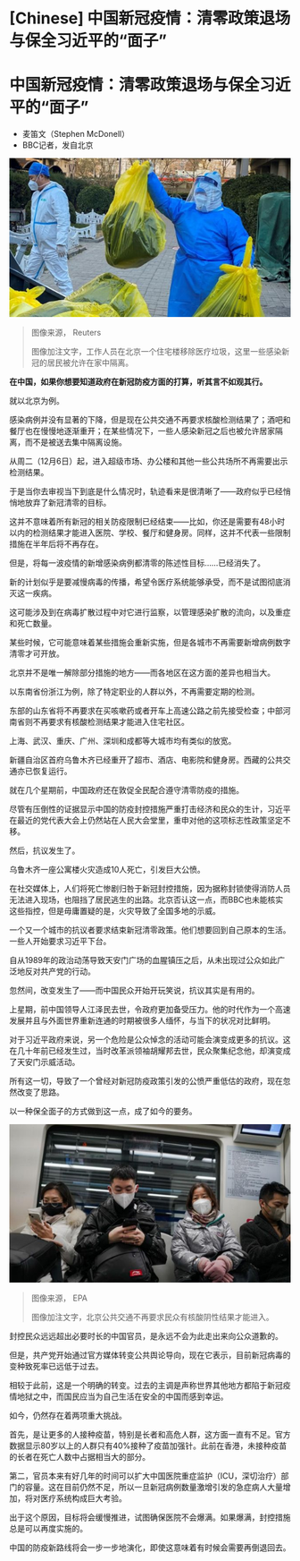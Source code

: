 # [Chinese] 中国新冠疫情：清零政策退场与保全习近平的“面子”

#  中国新冠疫情：清零政策退场与保全习近平的“面子”

  * 麦笛文（Stephen McDonell） 
  * BBC记者，发自北京 


![workers remove medical waste from building where people quarantine at home 05/12](_127888526_16755b0ac01d4c614980fd895af9c81f485bcc920_0_4000_26672000x1334.jpg)

> 图像来源，  Reuters
>
> 图像加注文字，工作人员在北京一个住宅楼移除医疗垃圾，这里一些感染新冠的居民被允许在家中隔离。

**在中国，如果你想要知道政府在新冠防疫方面的打算，听其言不如观其行。**

就以北京为例。

感染病例并没有显著的下降，但是现在公共交通不再要求核酸检测结果了；酒吧和餐厅也在慢慢地逐渐重开；在某些情况下，一些人感染新冠之后也被允许居家隔离，而不是被送去集中隔离设施。

从周二（12月6日）起，进入超级市场、办公楼和其他一些公共场所不再需要出示检测结果。

于是当你去审视当下到底是什么情况时，轨迹看来是很清晰了——政府似乎已经悄悄地放弃了新冠清零的目标。

这并不意味着所有新冠的相关防疫限制已经结束——比如，你还是需要有48小时以内的检测结果才能进入医院、学校、餐厅和健身房。同样，这并不代表一些限制措施在半年后将不再存在。

但是，将每一波疫情的新增感染病例都清零的陈述性目标……已经消失了。

新的计划似乎是要减慢病毒的传播，希望令医疗系统能够承受，而不是试图彻底消灭这一疾病。

这可能涉及到在病毒扩散过程中对它进行监察，以管理感染扩散的流向，以及重症和死亡数量。

某些时候，它可能意味着某些措施会重新实施，但是各城市不再需要新增病例数字清零才可开放。

北京并不是唯一解除部分措施的地方——而各地区在这方面的差异也相当大。

以东南省份浙江为例，除了特定职业的人群以外，不再需要定期的检测。

东部的山东省将不再要求在买咳嗽药或者开车上高速公路之前先接受检查；中部河南省则不再要求有核酸检测结果才能进入住宅社区。

上海、武汉、重庆、广州、深圳和成都等大城市均有类似的放宽。

新疆自治区首府乌鲁木齐已经重开了超市、酒店、电影院和健身房。西藏的公共交通亦已恢复运行。

就在几个星期前，中国政府还在敦促全民配合遵守清零防疫的措施。

尽管有压倒性的证据显示中国的防疫封控措施严重打击经济和民众的生计，习近平在最近的党代表大会上仍然站在人民大会堂里，重申对他的这项标志性政策坚定不移。

然后，抗议发生了。

乌鲁木齐一座公寓楼火灾造成10人死亡，引发巨大公愤。

在社交媒体上，人们将死亡惨剧归咎于新冠封控措施，因为据称封锁使得消防人员无法进入现场，也阻挡了居民逃生的出路。北京否认这一点，而BBC也未能核实这些指控，但是毋庸置疑的是，火灾导致了全国多地的示威。


一个又一个城市的抗议者要求结束新冠清零政策。他们想要回到自己原本的生活。一些人开始要求习近平下台。

自从1989年的政治动荡导致天安门广场的血腥镇压之后，从未出现过公众如此广泛地反对共产党的行动。

忽然间，改变发生了——而中国民众开始开玩笑说，抗议其实是有用的。

上星期，前中国领导人江泽民去世，令政府更加备受压力。他的时代作为一个高速发展并且与外面世界重新连通的时期被很多人缅怀，与当下的状况对比鲜明。

对于习近平政府来说，另一个危险是公众悼念的活动可能会演变成更多的抗议。这在几十年前已经发生过，当时改革派领袖胡耀邦去世，民众聚集纪念他，却演变成了天安门示威活动。

所有这一切，导致了一个曾经对新冠防疫政策引发的公愤严重低估的政府，现在忽然改变了思路。

以一种保全面子的方式做到这一点，成了如今的要务。

![beijingers on train, 05/12](_127888520_9ab5e22ceae7b23e789e85d4ed4d9ee42ecf773c0_0_7952_53041000x667.jpg)

> 图像来源，  EPA
>
> 图像加注文字，北京公共交通不再要求民众有核酸阴性结果才能进入。

封控民众远远超出必要时长的中国官员，是永远不会为此走出来向公众道歉的。

但是，共产党开始通过官方媒体转变公共舆论导向，现在它表示，目前新冠病毒的变种致死率已远低于过去。

相较于此前，这是一个明确的转变。过去的主调是声称世界其他地方都陷于新冠疫情地狱之中，而国民应当为自己生活在安全的中国而感到幸运。

如今，仍然存在着两项重大挑战。

首先，是让更多的人接种疫苗，特别是长者和高危人群，这方面一直有不足。官方数据显示80岁以上的人群只有40%接种了疫苗加强针。此前在香港，未接种疫苗的长者在死亡人数中占据相当大的部分。

第二，官员本来有好几年的时间可以扩大中国医院重症监护（ICU，深切治疗）部门的容量。这在目前仍然不足，所以一旦新冠病例数量激增引发的急症病人大量增加，将对医疗系统构成巨大考验。

出于这个原因，目标将会缓慢推进，试图确保医院不会爆满。如果爆满，封控措施总是可以再度实施的。

中国的防疫新路线将会一步一步地演化，即使这意味着有时候会需要再倒退回去。


